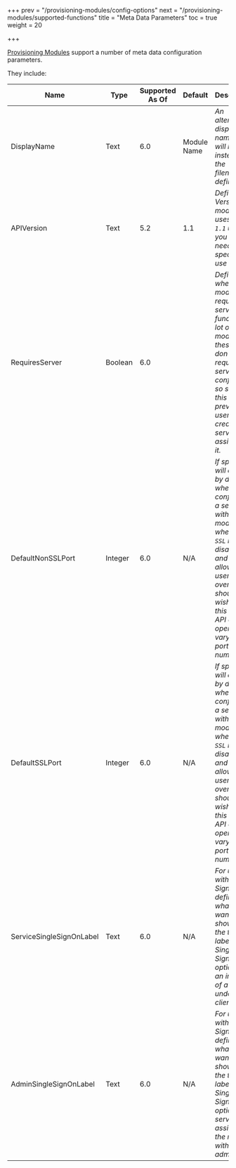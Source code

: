 +++
prev = "/provisioning-modules/config-options"
next = "/provisioning-modules/supported-functions"
title = "Meta Data Parameters"
toc = true
weight = 20

+++

[Provisioning Modules][provisioning-modules] support a number of meta data configuration parameters.

They include:

| Name | Type | Supported As Of | Default | Description |
| ---- | ---- | --------------- | ------- | ----------- |
| DisplayName | Text | 6.0 | Module Name | *An alternate display name that will be used instead of the filename if defined* |
| APIVersion | Text | 5.2 | 1.1 | *Defines API Version the module uses. Use `1.1` unless you have a need specific to use `1.0`* |
| RequiresServer | Boolean | 6.0 | | *Defines whether the module requires servers to function. A lot of modules these days don't require servers be configured so setting this to false prevents users from creating servers assigned to it.* |
| DefaultNonSSLPort | Integer | 6.0 | N/A | *If specified, will display by default when configuring a server with the module when `Use SSL` is disabled and will allow a user to override it should they wish.  Use this if your API can operate on varying port numbers.* |
| DefaultSSLPort | Integer | 6.0 | N/A | *If specified, will display by default when configuring a server with the module when `Use SSL` is disabled and will allow a user to override it should they wish.  Use this if your API can operate on varying port numbers.* |
| ServiceSingleSignOnLabel | Text | 6.0 | N/A | *For use with Single Sign-On, define here what you want to show as the text label for the Single Sign-On option for an instance of a service under a client.* |
| AdminSingleSignOnLabel | Text | 6.0 | N/A | *For use with Single Sign-On, define here what you want to show as the text label for the Single Sign-On option for a server assigned to the module within the admin area.* |

[provisioning-modules]: /provisioning-modules "Provisioning Modules"
